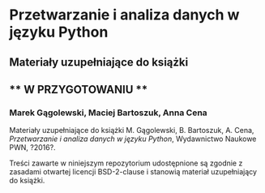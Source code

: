 #  Przetwarzanie i analiza danych w języku Python #
##       Materiały uzupełniające do książki       ##
##             ** W PRZYGOTOWANIU **              ##
### Marek Gągolewski, Maciej Bartoszuk, Anna Cena ###


Materiały uzupełniające do książki
M. Gągolewski, B. Bartoszuk, A. Cena, *Przetwarzanie i analiza danych w języku Python*,
Wydawnictwo Naukowe PWN, ?2016?.

Treści zawarte w niniejszym repozytorium
udostępnione są zgodnie z zasadami otwartej licencji BSD-2-clause
i stanowią materiał uzupełniający do książki.

<!-- Więcej informacji [na stronie WWW książki](TO_DO_LINK). -->

